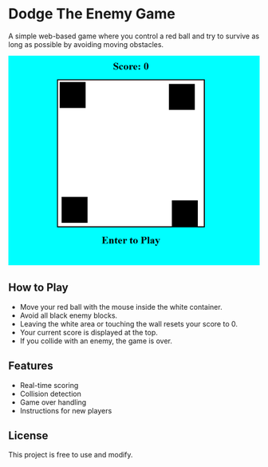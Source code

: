 # Dodge The Enemy Game

A simple web-based game where you control a red ball and try to survive as long as possible by avoiding moving obstacles.

![Gameplay Screenshot](images/homepage.png)


## How to Play
- Move your red ball with the mouse inside the white container.
- Avoid all black enemy blocks.
- Leaving the white area or touching the wall resets your score to 0.
- Your current score is displayed at the top.
- If you collide with an enemy, the game is over.

## Features
- Real-time scoring
- Collision detection
- Game over handling
- Instructions for new players

## License
This project is free to use and modify.
